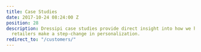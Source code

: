 ```yaml
---
title: Case Studies
date: 2017-10-24 08:24:00 Z
position: 28
description: Dressipi case studies provide direct insight into how we help apparel
  retailers make a step-change in personalization.
redirect_to: "/customers/"
---
```


